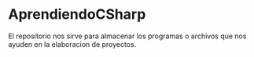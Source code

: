 # AprendiendoCSharp
El repositorio nos sirve para almacenar los programas
o archivos que nos ayuden en la elaboracion de proyectos.
